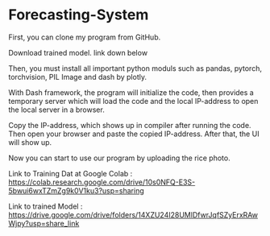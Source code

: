 # Forecasting-System

First, you can clone my program from GitHub.

Download trained model. link down below

Then, you must install all important python moduls such as pandas, pytorch, torchvision, PIL Image and dash by plotly.

With Dash framework, the program will initialize the code, then provides a temporary server which will load the code and the local IP-address to open the local server in a browser.

Copy the IP-address, which shows up in compiler after running the code. Then open your browser and paste the copied IP-address. After that, the UI will show up.

Now you can start to use our program by uploading the rice photo.

Link to Training Dat at Google Colab : https://colab.research.google.com/drive/10s0NFQ-E3S-5bwui6wxTZmZg9k0V1ku3?usp=sharing

Link to trained Model : https://drive.google.com/drive/folders/14XZU24I28UMlDfwrJqfSZyErxRAwWjpy?usp=share_link

